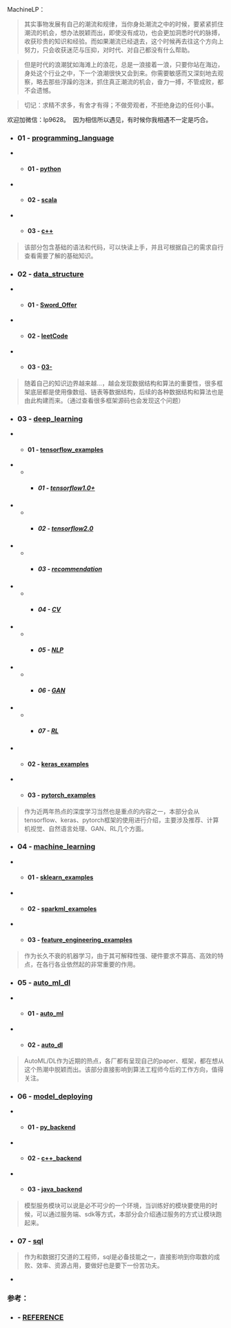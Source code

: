 MachineLP：

> 其实事物发展有自己的潮流和规律，当你身处潮流之中的时候，要紧紧抓住潮流的机会，想办法脱颖而出，即使没有成功，也会更加洞悉时代的脉搏，收获珍贵的知识和经验。而如果潮流已经退去，这个时候再去往这个方向上努力，只会收获迷茫与压抑，对时代、对自己都没有什么帮助。

> 但是时代的浪潮犹如海滩上的浪花，总是一浪接着一浪，只要你站在海边，身处这个行业之中，下一个浪潮很快又会到来。你需要敏感而又深刻地去观察，略去那些浮躁的泡沫，抓住真正潮流的机会，奋力一搏，不管成败，都不会遗憾。

> 切记：求精不求多，有舍才有得；不做旁观者，不拒绝身边的任何小事。


欢迎加微信：lp9628。  因为相信所以遇见，有时候你我相遇不一定是巧合。



- ### 01 - [programming_language](./01-programming_language/) 
- -  #### 01 - [python](./01-programming_language/01-python/) 
- -  #### 02 - [scala](./01-programming_language/02-scala/) 
- -  #### 03 - [c++](./01-programming_language/03-c++/) 

> 该部分包含基础的语法和代码，可以快读上手，并且可根据自己的需求自行查看需要了解的基础知识。

- ### 02 - [data_structure](./02-data_structure/) 
- - #### 01 - [Sword_Offer](./02-data_structure/01-Sword_Offer/) 
- - #### 02 - [leetCode](./02-data_structure/02-leetCode/) 
- - #### 03 - [03-](./02-data_structure/03-/) 

> 随着自己的知识边界越来越...，越会发现数据结构和算法的重要性，很多框架底层都是使用像数组、链表等数据结构，后续的各种数据结构和算法也是由此构建而来。（通过查看很多框架源码也会发现这个问题）

- ### 03 - [deep_learning](./03-deep_learning/) 
- - #### 01 - [tensorflow_examples](./03-deep_learning/01-tensorflow_examples/) 
- - - ##### 01 - [tensorflow1.0+](./03-deep_learning/01-tensorflow_examples/01-tensorflow1.0+/) 
- - - ##### 02 - [tensorflow2.0](./03-deep_learning/01-tensorflow_examples/02-tensorflow2.0/) 
- - - ##### 03 - [recommendation](./03-deep_learning/01-tensorflow_examples/03-recommendation/) 
- - - ##### 04 - [CV](./03-deep_learning/01-tensorflow_examples/04-CV/) 
- - - ##### 05 - [NLP](./03-deep_learning/01-tensorflow_examples/05-NLP/) 
- - - ##### 06 - [GAN](./03-deep_learning/01-tensorflow_examples/06-GAN/) 
- - - ##### 07 - [RL](./03-deep_learning/01-tensorflow_examples/07-RL/) 
- - #### 02 - [keras_examples](./03-deep_learning/02-keras_examples/) 
- - #### 03 - [pytorch_examples](./03-deep_learning/03-pytorch_examples/) 

> 作为近两年热点的深度学习当然也是重点的内容之一，本部分会从tensorflow、keras、pytorch框架的使用进行介绍，主要涉及推荐、计算机视觉、自然语言处理、GAN、RL几个方面。

- ### 04 - [machine_learning](./04-machine_learning/) 
- - #### 01 - [sklearn_examples](./04-machine_learning/01-sklearn_examples/) 
- - #### 02 - [sparkml_examples](./04-machine_learning/02-sparkml_examples/) 
- - #### 03 - [feature_engineering_examples](./04-machine_learning/03-feature_engineering/) 

> 作为长久不衰的机器学习，由于其可解释性强、硬件要求不算高、高效的特点，在各行各业依然起的非常重要的作用。

- ### 05 - [auto_ml_dl](./05-auto_ml_dl/) 
- - #### 01 - [auto_ml](./05-auto_ml_dl/01-auto_ml/) 
- - #### 02 - [auto_dl](./05-auto_ml_dl/02-auto_dl/) 

> AutoML/DL作为近期的热点，各厂都有呈现自己的paper、框架，都在想从这个热潮中脱颖而出。该部分直接影响到算法工程师今后的工作方向，值得关注。

- ### 06 - [model_deploying](./06-model_server/) 
- - #### 01 - [py_backend](./06-model_server/py_backend/) 
- - #### 02 - [c++_backend](./06-model_server/c++_backend/) 
- - #### 03 - [java_backend](./06-model_server/java_backend/) 

> 模型服务模块可以说是必不可少的一个环境，当训练好的模块要使用的时候，可以通过服务端、sdk等方式，本部分会介绍通过服务的方式让模块跑起来。

- ### 07 - [sql](./07-sql/) 

> 作为和数据打交道的工程师，sql是必备技能之一，直接影响到你取数的成败、效率、资源占用，要做好也是要下一份苦功夫。

- 

### 参考：
- ### - [REFERENCE](./REFERENCE.md)
